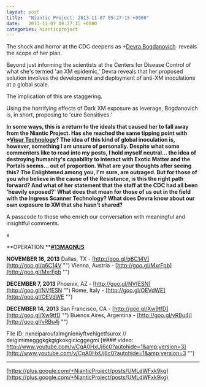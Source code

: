 ```yaml
---
layout: post
title:  "Niantic Project: 2013-11-07 09:27:15 +0900"
date:   2013-11-07 09:27:15 +0900
categories: nianticproject
---
```

The shock and horror at the CDC deepens as +[Devra Bogdanovich](https://plus.google.com/102598577258553073047 "")  reveals the scope of her plan.

Beyond just informing the scientists at the Centers for Disease Control of what she's termed 'an XM epidemic,' Devra reveals that her proposed solution involves the development and deployment of anti-XM inoculations at a global scale.

The implication of this are staggering.

Using the horrifying effects of Dark XM exposure as leverage, Bogdanovich is, in short, proposing to 'cure Sensitives.'

**In some ways, this is a return to the ideals that caused her to fall away from the Niantic Project. Has she reached the same tipping point with ****+[Visur Technology](https://plus.google.com/115880454950193571355 "")****? The idea of this kind of global inoculation is, however, something I am unsure of personally. Despite what some commenters like to read into my posts, I hold myself neutral... the idea of destroying humanity's capability to interact with Exotic Matter and the Portals seems... out of proportion. What are your thoughts after seeing this? The Enlightened among you, I'm sure, are outraged. But for those of you who believe in the cause of the Resistance, is this the right path forward? And what of her statement that the staff at the CDC had all been 'heavily exposed?' What does that mean for those of us out in the field with the Ingress Scanner Technology? What does Devra know about our own exposure to XM that she hasn't shared?**

A passcode to those who enrich our conversation with meaningful and insightful comments.

x

**OPERATION ****[#13MAGNUS](https://plus.google.com/s/%2313MAGNUS "")**

**NOVEMBER 16, 2013**
Dallas, TX - [http://goo.gl/q6C14V](http://goo.gl/q6C14V "")
Vienna, Austria - [http://goo.gl/MxrFpb](http://goo.gl/MxrFpb "")

**DECEMBER 7, 2013**
Phoenix, AZ - [http://goo.gl/NVfESN](http://goo.gl/NVfESN "")
Rome, Italy - [http://goo.gl/OEVdWE](http://goo.gl/OEVdWE "")

**DECEMBER 14, 2013**
San Francisco, CA - [http://goo.gl/Xw9tfD](http://goo.gl/Xw9tfD "")
Buenos Aires, Argentina - [http://goo.gl/vRBu4j](http://goo.gl/vRBu4j "")

File ID: nxneiparoufalmgnieniyftvehigetfsurox // deigimimegggkgkgigkokgicicggegmi
[#### video: http://www.youtube.com/v/CgA0HxUj6c0?autohide=1&amp;version=3](http://www.youtube.com/v/CgA0HxUj6c0?autohide=1&amp;version=3 "")
- - -
[https://plus.google.com/+NianticProject/posts/UMLdWFxk9kg](https://plus.google.com/+NianticProject/posts/UMLdWFxk9kg)
